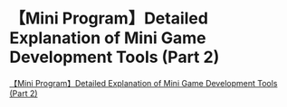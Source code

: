 # 【Mini Program】Detailed Explanation of Mini Game Development Tools (Part 2)
[【Mini Program】Detailed Explanation of Mini Game Development Tools (Part 2)](https://aiwithcloud.com/2022/09/16/%e3%80%90mini_program%e3%80%91detailed_explanation_of_mini_game_development_tools_part_2/)